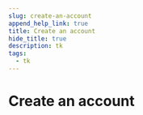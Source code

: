```yaml
---
slug: create-an-account
append_help_link: true
title: Create an account
hide_title: true
description: tk
tags:
  - tk
---
```


# Create an account
